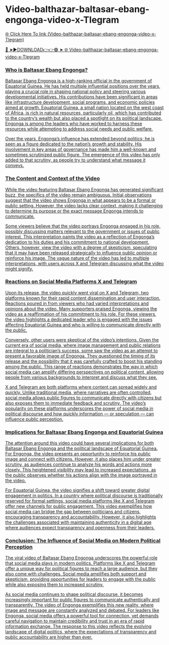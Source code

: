 # Video-balthazar-baltasar-ebang-engonga-video-x-Tlegram

<a href="https://fifa55ballz.com/hjguyd"> 🌐 Click Here To link (Video-balthazar-baltasar-ebang-engonga-video-x-Tlegram)

🔴 ➤►DOWNLOAD👉👉🟢 ➤  <a href="https://fifa55ballz.com/hjguyd"> 🌐 Video-balthazar-baltasar-ebang-engonga-video-x-Tlegram

### Who is Baltasar Ebang Engonga?

Baltasar Ebang Engonga is a high-ranking official in the government of Equatorial Guinea. He has held multiple influential positions over the years, playing a crucial role in shaping national policy and steering various developmental initiatives. His contributions have been significant in areas like infrastructure development, social programs, and economic policies aimed at growth. Equatorial Guinea, a small nation located on the west coast of Africa, is rich in natural resources, particularly oil, which has contributed to the country’s wealth but also placed a spotlight on its political landscape. Engonga is among the leaders who have worked to harness these resources while attempting to address social needs and public welfare.

Over the years, Engonga’s influence has extended beyond politics; he is seen as a figure dedicated to the nation’s growth and stability. His involvement in key areas of governance has made him a well-known and sometimes scrutinized public figure. The emergence of this video has only added to that scrutiny, as people try to understand what message it conveys.

### The Content and Context of the Video

While the video featuring Baltasar Ebang Engonga has generated significant buzz, the specifics of the video remain ambiguous. Initial observations suggest that the video shows Engonga in what appears to be a formal or public setting. However, the video lacks clear context, making it challenging to determine its purpose or the exact message Engonga intends to communicate. 

Some viewers believe that the video portrays Engonga engaged in his role, possibly discussing matters relevant to the government or issues of public interest. This interpretation paints the video as a reflection of Engonga’s dedication to his duties and his commitment to national development. Others, however, view the video with a degree of skepticism, speculating that it may have been released strategically to influence public opinion or reinforce his image. The vague nature of the video has led to multiple interpretations, with users across X and Telegram discussing what the video might signify.

### Reactions on Social Media Platforms X and Telegram

Upon its release, the video quickly went viral on X and Telegram, two platforms known for their rapid content dissemination and user interaction. Reactions poured in from viewers who had varied interpretations and opinions about the video. Many supporters praised Engonga, viewing the video as a reaffirmation of his commitment to his role. For these viewers, the video highlights a dedicated leader who is engaged with the issues affecting Equatorial Guinea and who is willing to communicate directly with the public.

Conversely, other users were skeptical of the video’s intentions. Given the current era of social media, where image management and public relations are integral to a politician’s success, some saw the video as an attempt to present a favorable image of Engonga. They questioned the timing of its release and the possibility that it was carefully crafted to boost his standing among the public. This range of reactions demonstrates the way in which social media can amplify differing perspectives on political content, allowing people from various backgrounds to interpret and discuss what they see.

X and Telegram are both platforms where content can spread widely and quickly. Unlike traditional media, where narratives are often controlled, social media allows public figures to communicate directly with citizens but also exposes them to immediate feedback and scrutiny. The video’s popularity on these platforms underscores the power of social media in political discourse and how quickly information — or speculation — can influence public perception.

### Implications for Baltasar Ebang Engonga and Equatorial Guinea

The attention around this video could have several implications for both Baltasar Ebang Engonga and the political landscape of Equatorial Guinea. For Engonga, the video presents an opportunity to reinforce his public image and connect with citizens. However, it also places him under greater scrutiny, as audiences continue to analyze his words and actions more closely. This heightened visibility may lead to increased expectations, as the public observes whether his actions align with the image portrayed in the video.

For Equatorial Guinea, the video signifies a shift toward greater digital engagement in politics. In a country where political discourse is traditionally reserved for formal settings, social media platforms like X and Telegram offer new channels for public engagement. This video exemplifies how social media can bridge the gap between politicians and citizens, encouraging transparency and accountability. However, it also highlights the challenges associated with maintaining authenticity in a digital age where audiences expect transparency and openness from their leaders.

### Conclusion: The Influence of Social Media on Modern Political Perception

The viral video of Baltasar Ebang Engonga underscores the powerful role that social media plays in modern politics. Platforms like X and Telegram offer a unique way for political figures to reach a large audience, but they also come with challenges. Social media amplifies both support and skepticism, providing opportunities for leaders to engage with the public while also exposing them to increased scrutiny. 

As social media continues to shape political discourse, it becomes increasingly important for public figures to communicate authentically and transparently. The video of Engonga exemplifies this new reality, where image and message are constantly analyzed and debated. For leaders like Engonga, social media offers a powerful tool for connection, yet demands careful navigation to maintain credibility and trust in an era of rapid information exchange. The response to this video reflects the evolving landscape of digital politics, where the expectations of transparency and public accountability are higher than ever.
